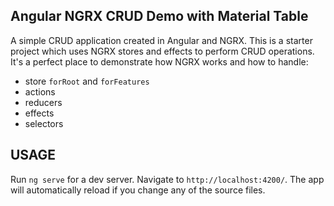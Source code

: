 ##  Angular NGRX CRUD Demo with Material Table

A simple CRUD application created in Angular and NGRX.
This is a starter project which uses NGRX stores and effects to perform CRUD operations. 
It's a perfect place to demonstrate how NGRX works and how to handle:

* store `forRoot` and `forFeatures` 
* actions
* reducers 
* effects
* selectors

## USAGE

Run `ng serve` for a dev server. 
Navigate to `http://localhost:4200/`. 
The app will automatically reload if you change any of the source files.
